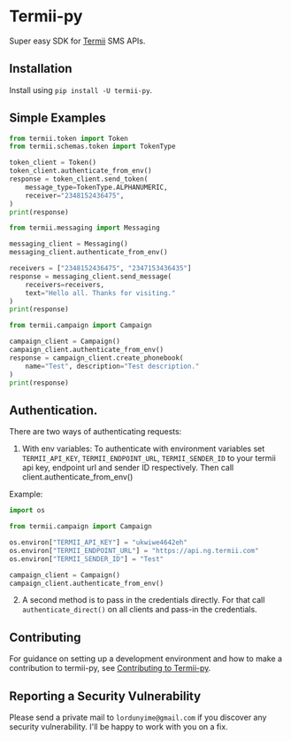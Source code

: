 # Termii-py

Super easy SDK for [Termii](https://termii.com/) SMS APIs.

## Installation

Install using `pip install -U termii-py`.

## Simple Examples

```python
from termii.token import Token
from termii.schemas.token import TokenType

token_client = Token()
token_client.authenticate_from_env()
response = token_client.send_token(
    message_type=TokenType.ALPHANUMERIC,
    receiver="2348152436475",
)
print(response)

```

```python
from termii.messaging import Messaging

messaging_client = Messaging()
messaging_client.authenticate_from_env()

receivers = ["2348152436475", "2347153436435"]
response = messaging_client.send_message(
    receivers=receivers,
    text="Hello all. Thanks for visiting."
)
print(response)
```

```python
from termii.campaign import Campaign

campaign_client = Campaign()
campaign_client.authenticate_from_env()
response = campaign_client.create_phonebook(
    name="Test", description="Test description."
)
print(response)
```

## Authentication.
There are two ways of authenticating requests:
1. With env variables:
To authenticate with environment variables set `TERMII_API_KEY`, `TERMII_ENDPOINT_URL`, `TERMII_SENDER_ID` to your termii api key, endpoint url and sender ID respectively. Then call client.authenticate_from_env()

Example:
```python
import os

from termii.campaign import Campaign

os.environ["TERMII_API_KEY"] = "ukwiwe4642eh"
os.environ["TERMII_ENDPOINT_URL"] = "https://api.ng.termii.com"
os.environ["TERMII_SENDER_ID"] = "Test"

campaign_client = Campaign()
campaign_client.authenticate_from_env()
```

2. A second method is to pass in the credentials directly. For that call `authenticate_direct()` on all clients and pass-in the credentials.


## Contributing

For guidance on setting up a development environment and how to make a
contribution to termii-py, see
[Contributing to Termii-py](CONTRIBUTING.md).


## Reporting a Security Vulnerability

Please send a private mail to `lordunyime@gmail.com` if you discover any security vulnerability. I'll be happy to work with you on a fix.